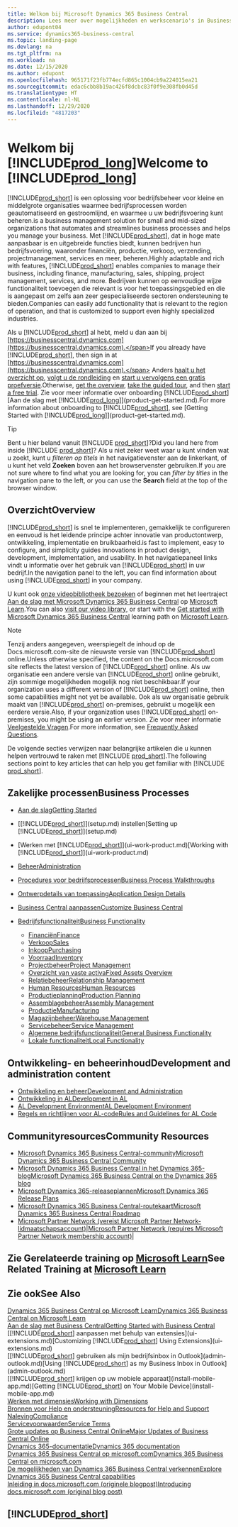 ```yaml
---
title: Welkom bij Microsoft Dynamics 365 Business Central
description: Lees meer over mogelijkheden en werkscenario's in Business Central waarmee bedrijven hun bedrijf kunnen beheren, inclusief financiën, productie, verkoop, verzending, projectbeheer, services en meer.
author: edupont04
ms.service: dynamics365-business-central
ms.topic: landing-page
ms.devlang: na
ms.tgt_pltfrm: na
ms.workload: na
ms.date: 12/15/2020
ms.author: edupont
ms.openlocfilehash: 965171f23fb774ecfd865c1004cb9a224015ea21
ms.sourcegitcommit: edac6cbb8b19ac426f8dcbc83f0f9e308fb0d45d
ms.translationtype: HT
ms.contentlocale: nl-NL
ms.lasthandoff: 12/29/2020
ms.locfileid: "4817203"
---
```

# <a name="welcome-to-prod_long"></a><span data-ttu-id="311b9-103">Welkom bij [!INCLUDE[prod_long](includes/prod_long.md)]</span><span class="sxs-lookup"><span data-stu-id="311b9-103">Welcome to [!INCLUDE[prod_long](includes/prod_long.md)]</span></span>

[!INCLUDE[prod_short](includes/prod_short.md)] <span data-ttu-id="311b9-104">is een oplossing voor bedrijfsbeheer voor kleine en middelgrote organisaties waarmee bedrijfsprocessen worden geautomatiseerd en gestroomlijnd, en waarmee u uw bedrijfsvoering kunt beheren.</span><span class="sxs-lookup"><span data-stu-id="311b9-104">is a business management solution for small and mid-sized organizations that automates and streamlines business processes and helps you manage your business.</span></span> <span data-ttu-id="311b9-105">Met [!INCLUDE[prod_short](includes/prod_short.md)], dat in hoge mate aanpasbaar is en uitgebreide functies biedt, kunnen bedrijven hun bedrijfsvoering, waaronder financiën, productie, verkoop, verzending, projectmanagement, services en meer, beheren.</span><span class="sxs-lookup"><span data-stu-id="311b9-105">Highly adaptable and rich with features, [!INCLUDE[prod_short](includes/prod_short.md)] enables companies to manage their business, including finance, manufacturing, sales, shipping, project management, services, and more.</span></span> <span data-ttu-id="311b9-106">Bedrijven kunnen op eenvoudige wijze functionaliteit toevoegen die relevant is voor het toepassingsgebied en die is aangepast om zelfs aan zeer gespecialiseerde sectoren ondersteuning te bieden.</span><span class="sxs-lookup"><span data-stu-id="311b9-106">Companies can easily add functionality that is relevant to the region of operation, and that is customized to support even highly specialized industries.</span></span>  

<span data-ttu-id="311b9-107">Als u [!INCLUDE[prod_short](includes/prod_short.md)] al hebt, meld u dan aan bij [https://businesscentral.dynamics.com](https://businesscentral.dynamics.com).</span><span class="sxs-lookup"><span data-stu-id="311b9-107">If you already have [!INCLUDE[prod_short](includes/prod_short.md)], then sign in at [https://businesscentral.dynamics.com](https://businesscentral.dynamics.com).</span></span> <span data-ttu-id="311b9-108">Anders [haalt u het overzicht op](https://dynamics.microsoft.com/business-central/overview/), [volgt u de rondleiding](https://dynamics.microsoft.com/en-us/guidedtour/dynamics/business-central/1/1) en [start u vervolgens een gratis proefversie](https://go.microsoft.com/fwlink/?linkid=847861).</span><span class="sxs-lookup"><span data-stu-id="311b9-108">Otherwise, [get the overview](https://dynamics.microsoft.com/business-central/overview/),  [take the guided tour](https://dynamics.microsoft.com/en-us/guidedtour/dynamics/business-central/1/1), and then [start a free trial](https://go.microsoft.com/fwlink/?linkid=847861).</span></span> <span data-ttu-id="311b9-109">Zie voor meer informatie over onboarding [!INCLUDE[prod_short](includes/prod_short.md)] [Aan de slag met [!INCLUDE[prod_long](includes/prod_long.md)]](product-get-started.md).</span><span class="sxs-lookup"><span data-stu-id="311b9-109">For more information about onboarding to [!INCLUDE[prod_short](includes/prod_short.md)], see [Getting Started with [!INCLUDE[prod_long](includes/prod_long.md)]](product-get-started.md).</span></span>  

> [!TIP]
> <span data-ttu-id="311b9-110">Bent u hier beland vanuit [!INCLUDE [prod_short](includes/prod_short.md)]?</span><span class="sxs-lookup"><span data-stu-id="311b9-110">Did you land here from inside [!INCLUDE [prod_short](includes/prod_short.md)]?</span></span> <span data-ttu-id="311b9-111">Als u niet zeker weet waar u kunt vinden wat u zoekt, kunt u *filteren op titels* in het navigatievenster aan de linkerkant, of u kunt het veld **Zoeken** boven aan het browservenster gebruiken.</span><span class="sxs-lookup"><span data-stu-id="311b9-111">If you are not sure where to find what you are looking for, you can *filter by titles* in the navigation pane to the left, or you can use the **Search** field at the top of the browser window.</span></span>

## <a name="overview"></a><span data-ttu-id="311b9-112">Overzicht</span><span class="sxs-lookup"><span data-stu-id="311b9-112">Overview</span></span>

[!INCLUDE[prod_short](includes/prod_short.md)] <span data-ttu-id="311b9-113">is snel te implementeren, gemakkelijk te configureren en eenvoud is het leidende principe achter innovatie van productontwerp, ontwikkeling, implementatie en bruikbaarheid.</span><span class="sxs-lookup"><span data-stu-id="311b9-113">is fast to implement, easy to configure, and simplicity guides innovations in product design, development, implementation, and usability.</span></span> <span data-ttu-id="311b9-114">In het navigatiepaneel links vindt u informatie over het gebruik van [!INCLUDE[prod_short](includes/prod_short.md)] in uw bedrijf.</span><span class="sxs-lookup"><span data-stu-id="311b9-114">In the navigation panel to the left, you can find information about using [!INCLUDE[prod_short](includes/prod_short.md)] in your company.</span></span>  

<span data-ttu-id="311b9-115">U kunt ook [onze videobibliotheek bezoeken](across-videos.md) of beginnen met het leertraject [Aan de slag met Microsoft Dynamics 365 Business Central](/learn/paths/get-started-dynamics-365-business-central/) op [Microsoft Learn](/learn/dynamics365/business-central?WT.mc_id=dyn365bc_landingpage-docs).</span><span class="sxs-lookup"><span data-stu-id="311b9-115">You can also [visit our video library](across-videos.md), or start with the [Get started with Microsoft Dynamics 365 Business Central](/learn/paths/get-started-dynamics-365-business-central/) learning path on [Microsoft Learn](/learn/dynamics365/business-central?WT.mc_id=dyn365bc_landingpage-docs).</span></span>  

> [!NOTE]
> <span data-ttu-id="311b9-116">Tenzij anders aangegeven, weerspiegelt de inhoud op de Docs.microsoft.com-site de nieuwste versie van [!INCLUDE[prod_short](includes/prod_short.md)] online.</span><span class="sxs-lookup"><span data-stu-id="311b9-116">Unless otherwise specified, the content on the Docs.microsoft.com site reflects the latest version of [!INCLUDE[prod_short](includes/prod_short.md)] online.</span></span> <span data-ttu-id="311b9-117">Als uw organisatie een andere versie van [!INCLUDE[prod_short](includes/prod_short.md)] online gebruikt, zijn sommige mogelijkheden mogelijk nog niet beschikbaar.</span><span class="sxs-lookup"><span data-stu-id="311b9-117">If your organization uses a different version of [!INCLUDE[prod_short](includes/prod_short.md)] online, then some capabilities might not yet be available.</span></span> <span data-ttu-id="311b9-118">Ook als uw organisatie gebruik maakt van [!INCLUDE[prod_short](includes/prod_short.md)] on-premises, gebruikt u mogelijk een eerdere versie.</span><span class="sxs-lookup"><span data-stu-id="311b9-118">Also, if your organization uses [!INCLUDE[prod_short](includes/prod_short.md)] on-premises, you might be using an earlier version.</span></span> <span data-ttu-id="311b9-119">Zie voor meer informatie [Veelgestelde Vragen](across-faq.md).</span><span class="sxs-lookup"><span data-stu-id="311b9-119">For more information, see [Frequently Asked Questions](across-faq.md).</span></span>

<span data-ttu-id="311b9-120">De volgende secties verwijzen naar belangrijke artikelen die u kunnen helpen vertrouwd te raken met [!INCLUDE [prod_short](includes/prod_short.md)].</span><span class="sxs-lookup"><span data-stu-id="311b9-120">The following sections point to key articles that can help you get familiar with [!INCLUDE [prod_short](includes/prod_short.md)].</span></span>  

## <a name="business-processes"></a><span data-ttu-id="311b9-121">Zakelijke processen</span><span class="sxs-lookup"><span data-stu-id="311b9-121">Business Processes</span></span>

- [<span data-ttu-id="311b9-122">Aan de slag</span><span class="sxs-lookup"><span data-stu-id="311b9-122">Getting Started</span></span>](product-get-started.md)
- <span data-ttu-id="311b9-123">[[!INCLUDE[prod_short](includes/prod_short.md)]](setup.md) instellen</span><span class="sxs-lookup"><span data-stu-id="311b9-123">[Setting up [!INCLUDE[prod_short](includes/prod_short.md)]](setup.md)</span></span>
- <span data-ttu-id="311b9-124">[Werken met [!INCLUDE[prod_short](includes/prod_short.md)]](ui-work-product.md)</span><span class="sxs-lookup"><span data-stu-id="311b9-124">[Working with [!INCLUDE[prod_short](includes/prod_short.md)]](ui-work-product.md)</span></span>
- [<span data-ttu-id="311b9-125">Beheer</span><span class="sxs-lookup"><span data-stu-id="311b9-125">Administration</span></span>](admin-setup-and-administration.md)
- [<span data-ttu-id="311b9-126">Procedures voor bedrijfsprocessen</span><span class="sxs-lookup"><span data-stu-id="311b9-126">Business Process Walkthroughs</span></span>](walkthrough-business-process-walkthroughs.md)
- [<span data-ttu-id="311b9-127">Ontwerpdetails van toepassing</span><span class="sxs-lookup"><span data-stu-id="311b9-127">Application Design Details</span></span>](design-details-application-design.md)
- [<span data-ttu-id="311b9-128">Business Central aanpassen</span><span class="sxs-lookup"><span data-stu-id="311b9-128">Customize Business Central</span></span>](ui-customizing-overview.md)
- [<span data-ttu-id="311b9-129">Bedrijfsfunctionaliteit</span><span class="sxs-lookup"><span data-stu-id="311b9-129">Business Functionality</span></span>](across-business-functionality.md)

  - [<span data-ttu-id="311b9-130">Financiën</span><span class="sxs-lookup"><span data-stu-id="311b9-130">Finance</span></span>](finance.md)
  - [<span data-ttu-id="311b9-131">Verkoop</span><span class="sxs-lookup"><span data-stu-id="311b9-131">Sales</span></span>](sales-manage-sales.md)
  - [<span data-ttu-id="311b9-132">Inkoop</span><span class="sxs-lookup"><span data-stu-id="311b9-132">Purchasing</span></span>](purchasing-manage-purchasing.md)
  - [<span data-ttu-id="311b9-133">Voorraad</span><span class="sxs-lookup"><span data-stu-id="311b9-133">Inventory</span></span>](inventory-manage-inventory.md)
  - [<span data-ttu-id="311b9-134">Projectbeheer</span><span class="sxs-lookup"><span data-stu-id="311b9-134">Project Management</span></span>](projects-manage-projects.md)
  - [<span data-ttu-id="311b9-135">Overzicht van vaste activa</span><span class="sxs-lookup"><span data-stu-id="311b9-135">Fixed Assets Overview</span></span>](fa-manage.md)
  - [<span data-ttu-id="311b9-136">Relatiebeheer</span><span class="sxs-lookup"><span data-stu-id="311b9-136">Relationship Management</span></span>](marketing-relationship-management.md)
  - [<span data-ttu-id="311b9-137">Human Resources</span><span class="sxs-lookup"><span data-stu-id="311b9-137">Human Resources</span></span>](hr-manage-human-resources.md)
  - [<span data-ttu-id="311b9-138">Productieplanning</span><span class="sxs-lookup"><span data-stu-id="311b9-138">Production Planning</span></span>](production-planning.md)
  - [<span data-ttu-id="311b9-139">Assemblagebeheer</span><span class="sxs-lookup"><span data-stu-id="311b9-139">Assembly Management</span></span>](assembly-assemble-items.md)
  - [<span data-ttu-id="311b9-140">Productie</span><span class="sxs-lookup"><span data-stu-id="311b9-140">Manufacturing</span></span>](production-manage-manufacturing.md)
  - [<span data-ttu-id="311b9-141">Magazijnbeheer</span><span class="sxs-lookup"><span data-stu-id="311b9-141">Warehouse Management</span></span>](warehouse-manage-warehouse.md)
  - [<span data-ttu-id="311b9-142">Servicebeheer</span><span class="sxs-lookup"><span data-stu-id="311b9-142">Service Management</span></span>](service-service.md)
  - [<span data-ttu-id="311b9-143">Algemene bedrijfsfunctionaliteit</span><span class="sxs-lookup"><span data-stu-id="311b9-143">General Business Functionality</span></span>](ui-across-business-areas.md)
  - [<span data-ttu-id="311b9-144">Lokale functionaliteit</span><span class="sxs-lookup"><span data-stu-id="311b9-144">Local Functionality</span></span>](about-localization.md)

## <a name="development-and-administration-content"></a><span data-ttu-id="311b9-145">Ontwikkeling- en beheerinhoud</span><span class="sxs-lookup"><span data-stu-id="311b9-145">Development and administration content</span></span>

- [<span data-ttu-id="311b9-146">Ontwikkeling en beheer</span><span class="sxs-lookup"><span data-stu-id="311b9-146">Development and Administration</span></span>](/dynamics365/business-central/dev-itpro/index)
- [<span data-ttu-id="311b9-147">Ontwikkeling in AL</span><span class="sxs-lookup"><span data-stu-id="311b9-147">Development in AL</span></span>](/dynamics365/business-central/dev-itpro/developer/devenv-dev-overview)
- [<span data-ttu-id="311b9-148">AL Development Environment</span><span class="sxs-lookup"><span data-stu-id="311b9-148">AL Development Environment</span></span>](/dynamics365/business-central/dev-itpro/developer/devenv-reference-overview)
- [<span data-ttu-id="311b9-149">Regels en richtlijnen voor AL-code</span><span class="sxs-lookup"><span data-stu-id="311b9-149">Rules and Guidelines for AL Code</span></span>](/dynamics365/business-central/dev-itpro/compliance/apptest-overview)

## <a name="community-resources"></a><span data-ttu-id="311b9-150">Communityresources</span><span class="sxs-lookup"><span data-stu-id="311b9-150">Community Resources</span></span>

- [<span data-ttu-id="311b9-151">Microsoft Dynamics 365 Business Central-community</span><span class="sxs-lookup"><span data-stu-id="311b9-151">Microsoft Dynamics 365 Business Central Community</span></span>](https://community.dynamics.com/business)
- [<span data-ttu-id="311b9-152">Microsoft Dynamics 365 Business Central in het Dynamics 365-blog</span><span class="sxs-lookup"><span data-stu-id="311b9-152">Microsoft Dynamics 365 Business Central on the Dynamics 365 blog</span></span>](https://cloudblogs.microsoft.com/dynamics365/it/product/business-central/)
- [<span data-ttu-id="311b9-153">Microsoft Dynamics 365-releaseplannen</span><span class="sxs-lookup"><span data-stu-id="311b9-153">Microsoft Dynamics 365 Release Plans</span></span>](https://go.microsoft.com/fwlink/?linkid=2047422)
- [<span data-ttu-id="311b9-154">Microsoft Dynamics 365 Business Central-routekaart</span><span class="sxs-lookup"><span data-stu-id="311b9-154">Microsoft Dynamics 365 Business Central Roadmap</span></span>](https://dynamics.microsoft.com/roadmap/business-central/)
- <span data-ttu-id="311b9-155">[Microsoft Partner Network \(vereist Microsoft Partner Network-lidmaatschapsaccount\)](https://mspartner.microsoft.com/en/us/windows/index.aspx)|</span><span class="sxs-lookup"><span data-stu-id="311b9-155">[Microsoft Partner Network \(requires Microsoft Partner Network membership account\)](https://mspartner.microsoft.com/en/us/windows/index.aspx)|</span></span>  

## <a name="see-related-training-at-microsoft-learn"></a><span data-ttu-id="311b9-156">Zie Gerelateerde training op [Microsoft Learn](/learn/dynamics365/business-central?WT.mc_id=dyn365bc_landingpage-docs)</span><span class="sxs-lookup"><span data-stu-id="311b9-156">See Related Training at [Microsoft Learn](/learn/dynamics365/business-central?WT.mc_id=dyn365bc_landingpage-docs)</span></span>

## <a name="see-also"></a><span data-ttu-id="311b9-157">Zie ook</span><span class="sxs-lookup"><span data-stu-id="311b9-157">See Also</span></span>

[<span data-ttu-id="311b9-158">Dynamics 365 Business Central op Microsoft Learn</span><span class="sxs-lookup"><span data-stu-id="311b9-158">Dynamics 365 Business Central on Microsoft Learn</span></span>](/learn/dynamics365/business-central?WT.mc_id=dyn365bc_landingpage-docs)  
[<span data-ttu-id="311b9-159">Aan de slag met Business Central</span><span class="sxs-lookup"><span data-stu-id="311b9-159">Getting Started with Business Central</span></span>](product-get-started.md)  
<span data-ttu-id="311b9-160">[[!INCLUDE[prod_short](includes/prod_short.md)] aanpassen met behulp van extensies](ui-extensions.md)</span><span class="sxs-lookup"><span data-stu-id="311b9-160">[Customizing [!INCLUDE[prod_short](includes/prod_short.md)] Using Extensions](ui-extensions.md)</span></span>  
<span data-ttu-id="311b9-161">[[!INCLUDE[prod_short](includes/prod_short.md)] gebruiken als mijn bedrijfsinbox in Outlook](admin-outlook.md)</span><span class="sxs-lookup"><span data-stu-id="311b9-161">[Using [!INCLUDE[prod_short](includes/prod_short.md)] as my Business Inbox in Outlook](admin-outlook.md)</span></span>  
<span data-ttu-id="311b9-162">[[!INCLUDE[prod_short](includes/prod_short.md)] krijgen op uw mobiele apparaat](install-mobile-app.md)</span><span class="sxs-lookup"><span data-stu-id="311b9-162">[Getting [!INCLUDE[prod_short](includes/prod_short.md)] on Your Mobile Device](install-mobile-app.md)</span></span>  
[<span data-ttu-id="311b9-163">Werken met dimensies</span><span class="sxs-lookup"><span data-stu-id="311b9-163">Working with Dimensions</span></span>](finance-dimensions.md)  
[<span data-ttu-id="311b9-164">Bronnen voor Help en ondersteuning</span><span class="sxs-lookup"><span data-stu-id="311b9-164">Resources for Help and Support</span></span>](product-help-and-support.md)  
[<span data-ttu-id="311b9-165">Naleving</span><span class="sxs-lookup"><span data-stu-id="311b9-165">Compliance</span></span>](compliance/compliance-overview.md)  
[<span data-ttu-id="311b9-166">Servicevoorwaarden</span><span class="sxs-lookup"><span data-stu-id="311b9-166">Service Terms</span></span>](compliance/compliance-service-compliance.md#service-terms)  
[<span data-ttu-id="311b9-167">Grote updates op Business Central Online</span><span class="sxs-lookup"><span data-stu-id="311b9-167">Major Updates of Business Central Online</span></span>](/dynamics365/business-central/dev-itpro/administration/update-rollout-timelime)  
[<span data-ttu-id="311b9-168">Dynamics 365-documentatie</span><span class="sxs-lookup"><span data-stu-id="311b9-168">Dynamics 365 documentation</span></span>](/dynamics365/)  
[<span data-ttu-id="311b9-169">Dynamics 365 Business Central op microsoft.com</span><span class="sxs-lookup"><span data-stu-id="311b9-169">Dynamics 365 Business Central on microsoft.com</span></span>](https://dynamics.microsoft.com/business-central/overview/)  
[<span data-ttu-id="311b9-170">De mogelijkheden van Dynamics 365 Business Central verkennen</span><span class="sxs-lookup"><span data-stu-id="311b9-170">Explore Dynamics 365 Business Central capabilities</span></span>](https://dynamics.microsoft.com/business-central/capabilities/)  
[<span data-ttu-id="311b9-171">Inleiding in docs.microsoft.com (originele blogpost)</span><span class="sxs-lookup"><span data-stu-id="311b9-171">Introducing docs.microsoft.com (original blog post)</span></span>](https://docs.microsoft.com/teamblog/introducing-docs-microsoft-com)  

## [!INCLUDE[prod_short](includes/free_trial_md.md)]
